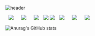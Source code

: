 ![header](https://capsule-render.vercel.app/api?type=waving&color=gradient&height=120&animation=fadeIn&section=footer&text=🐪&fontAlign=70)

<img src="https://img.shields.io/badge/.NET-512BD4?style=flat-square&logo=.NET&logoColor=white" style="height : auto; margin-left : 10px; margin-right : 10px;"/> <img src="https://img.shields.io/badge/C%23-452170?style=flat-square&logo=C%23&logoColor=white" style="height : auto; margin-left : 10px; margin-right : 10px;"/> <img src="https://img.shields.io/badge/vb.net-A9225C?style=flat-square&logo=vb.net&logoColor=white" style="height : auto; margin-left : 10px; margin-right : 10px;"/> <img src="https://img.shields.io/badge/Java-007396?style=flat-square&logo=OpenJDK&logoColor=white"/> <img src="https://img.shields.io/badge/javascript-F7DF1E?style=flat-square&logo=javascript&logoColor=white"/> <img src="https://img.shields.io/badge/MariaDB-003545?style=flat-square&logo=MariaDB&logoColor=white" style="height : auto; margin-left : 10px; margin-right : 10px;"/> <img src="https://img.shields.io/badge/oracle-F80000?style=flat-square&logo=oracle&logoColor=white" style="height : auto; margin-left : 10px; margin-right : 10px;"/> <img src="https://img.shields.io/badge/centos-262577?style=flat-square&logo=centos&logoColor=white" style="height : auto; margin-left : 10px; margin-right : 10px;"/>

![Anurag's GitHub stats](https://github-readme-stats.vercel.app/api?username=Gitkonium&show_icons=true&theme=merko)
